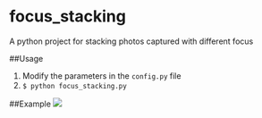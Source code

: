 # focus_stacking
A python project for stacking photos captured with different focus

##Usage
1. Modify the parameters in the `config.py` file
2. `$ python focus_stacking.py`

##Example
![](https://github.com/rKRdg/focus_stacking/raw/master/Logo/foryou.gif)
